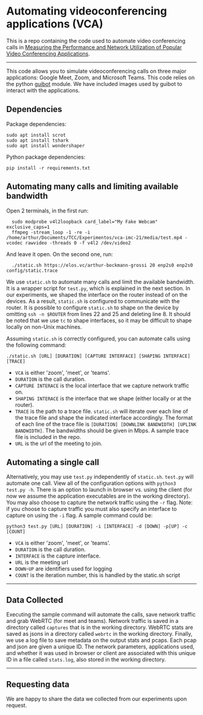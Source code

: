 # Automating videoconferencing applications (VCA)

This is a repo containing the code used to automate video conferencing calls
in [Measuring the Performance and Network Utilization of Popular Video 
Conferencing Applications](https://arxiv.org/pdf/2105.13478.pdf). 

***

This code allows you to simulate videoconferencing calls on three major 
applications: Google Meet, Zoom, and Microsoft Teams. This code relies on 
the python [guibot](https://guibot.readthedocs.io/en/latest/README.html)
module. We have included images used by guibot to interact with the 
applications. 

## Dependencies

Package dependencies:
```
sudo apt install scrot
sudo apt install tshark
sudo apt install wondershaper
```

Python package dependencies:
```
pip install -r requirements.txt
```

## Automating many calls and limiting available bandwidth
Open 2 terminals, in the first run:
```
  sudo modprobe v4l2loopback card_label="My Fake Webcam" exclusive_caps=1
  ffmpeg -stream_loop -1 -re -i /home/arthur/Documents/TCC/Experimentos/vca-imc-21/media/test.mp4 -vcodec rawvideo -threads 0 -f v4l2 /dev/video2
```
And leave it open.
On the second one, run:
```
  ./static.sh https://elos.vc/arthur-bockmann-grossi 20 enp2s0 enp2s0 config/static.trace 
```
We use `static.sh` to automate many calls and limit the available bandwidth.
It is a wrapper script for `test.py`, which is explained in the next section.
In our experiments, we shaped the interface on the router instead of on the 
devices. As a result, `static.sh` is configured to communicate with the 
router. It is possible to configure `static.sh` to shape on the device by 
omitting `ssh -n $ROUTER` from lines 22 and 25 and deleting line 8. It should be
noted that we use `tc` to shape interfaces, so it may be difficult to shape
locally on non-Unix machines. 

Assuming `static.sh` is correctly configured, you can automate calls using 
the following command:

`./static.sh [URL] [DURATION] [CAPTURE INTERFACE] [SHAPING INTERFACE] [TRACE]`

- `VCA` is either 'zoom', 'meet', or 'teams'. 
- `DURATION` is the call duration. 
- `CAPTURE INTERACE` is the local interface that we capture network traffic on. 
- `SHAPING INTERACE` is the interface that we shape (either locally or at the 
router). 
- `TRACE` is the path to a trace file. `static.sh` will iterate over each line
of the trace file and shape the indicated interface accordingly. The format of
each line of the trace file is `[DURATION] [DOWNLINK BANDWIDTH] [UPLINK BANDWIDTH]`.
The bandwidths should be given in Mbps. A sample trace file is included in the
repo.
- `URL` is the url of the meeting to join. 
	
## Automating a single call
	
Alternatively, you may use `test.py` independently of `static.sh`. `test.py`
will automate one call. View all of the configuration options with 
`python3 test.py -h`. There is an option to launch in browser vs. using the 
client (for now we assume the application executables are in the working 
directory). You may also choose to capture the network traffic using the 
`-r` flag. Note: if you choose to capture traffic you must also specify an 
interface to capture on using the `-i` flag. A sample command could be:

`python3 test.py [URL] [DURATION] -i [INTERFACE] -d [DOWN] -p[UP] -c [COUNT]`

- `VCA` is either 'zoom', 'meet', or 'teams'.
- `DURATION` is the call duration.
- `INTERFACE` is the capture interface.
- `URL` is the meeting url
- `DOWN`-`UP` are identifiers used for logging
- `COUNT` is the iteration number, this is handled by the static.sh script

***

## Data Collected
Executing the sample command will automate the calls, save network traffic and
grab WebRTC (for meet and teams). Network traffic is saved in a directory 
called `captures` that is in the working directory. WebRTC stats are saved as
jsons in a directory called `webrtc` in the working directory. Finally, 
we use a log file to save metadata on the output stats and pcaps. Each pcap 
and json are given a unique ID. The network parameters, applications used, and
whether it was used in browser or client are associated with this unique ID in
a file called `stats.log`, also stored in the working directory. 

***

## Requesting data
We are happy to share the data we collected from our experiments upon request.
